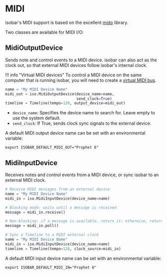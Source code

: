 # MIDI

isobar's MIDI support is based on the excellent [mido](https://mido.readthedocs.io/en/latest/) library. 

Two classes are available for MIDI I/O:

## MidiOutputDevice

Sends note and control events to a MIDI device. isobar can also act as the clock out, so that external MIDI devices follow isobar's internal clock.  

!!! info "Virtual MIDI devices" 
    To control a MIDI device on the same computer that is running isobar, you will need to create a [virtual MIDI bus](https://help.ableton.com/hc/en-us/articles/209774225-How-to-setup-a-virtual-MIDI-bus).

```python
name = "My MIDI Device Name"
midi_out = iso.MidiOutputDevice(device_name=name,
                                send_clock=True)
timeline = Timeline(tempo=120, output_device=midi_out)
```

- `device_name`: Specifies the device name to search for. Leave empty to use the system default.
- `send_clock`: If True, sends clock sync signals to the external device.

A default MIDI output device name can be set with an environmental variable:

```
export ISOBAR_DEFAULT_MIDI_OUT="Prophet 6"
``` 

## MidiInputDevice

Receives notes and control events from a MIDI device, or sync isobar to an external MIDI clock.

```python
# Receive MIDI messages from an external device 
name = "My MIDI Device Name"
midi_in = iso.MidiInputDevice(device_name=name)

# Blocking mode: waits until a message is received
message = midi_in.receive()

# Non-blocking: if a message is available, return it; otherwise, return None
message = midi_in.poll()
```

```python
# Sync a Timeline to a MIDI external clock 
name = "My MIDI Device Name"
midi_in = iso.MidiInputDevice(device_name=name)
timeline = Timeline(tempo=120, clock_source=midi_in)
```

A default MIDI input device name can be set with an environmental variable:

```
export ISOBAR_DEFAULT_MIDI_IN="Prophet 6"
``` 